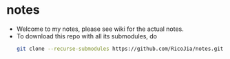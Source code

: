 # notes
- Welcome to my notes, please see wiki for the actual notes. 
- To download this repo with all its submodules, do 
    ```bash
    git clone --recurse-submodules https://github.com/RicoJia/notes.git
    ```

